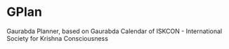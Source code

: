 # GPlan
Gaurabda Planner, based on Gaurabda Calendar of ISKCON - International Society for Krishna Consciousness
